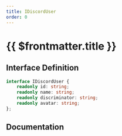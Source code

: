 ```yaml
---
title: IDiscordUser
order: 0
---
```


# {{ $frontmatter.title }}

## Interface Definition

```ts
interface IDiscordUser {
    readonly id: string;
    readonly name: string;
    readonly discriminator: string;
    readonly avatar: string;
};
```

## Documentation

<!--@include: ./parts/iDiscordUser.md-->
